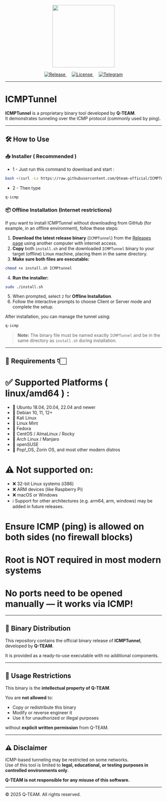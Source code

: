 <p align="center">
  <img src="assets/Q-TEAM.png" width="200">
</p>

<p align="center">
  <a href="./releases">
    <img src="https://img.shields.io/badge/RELEASES-v1.0.0-blue.svg" alt="Release">
  </a>
  &nbsp;&nbsp;&nbsp;
  <a href="https://github.com/Qteam-official/ICMPTunnel/blob/main/LICENSE">
    <img src="https://img.shields.io/badge/LICENSE-Q T E A M-red.svg" alt="License">
  </a>
   &nbsp;&nbsp;&nbsp;
  <a href="https://t.me/Qteam_official">
    <img src="https://img.shields.io/badge/Telegram-Q T E A M-green.svg" alt="Telegram">
  </a>
</p>



---

# ICMPTunnel

**ICMPTunnel** is a proprietary binary tool developed by **Q-TEAM**.  
It demonstrates tunneling over the ICMP protocol (commonly used by ping).


---

## 🛠️ How to Use

### 📥 Installer ( Recommended )

+ 1 - Just run this command to download and start :

```bash
bash <(curl -Ls https://raw.githubusercontent.com/Qteam-official/ICMPTunnel/main/install.sh)
```

+ 2 - Then type
```bash
q-icmp
```

### 📦 Offline Installation (Internet restrictions)

If you want to install ICMPTunnel without downloading from GitHub (for example, in an offline environment), follow these steps:

1. **Download the latest release binary** (`ICMPTunnel`) from the [Releases page](https://github.com/Qteam-official/ICMPTunnel/releases) using another computer with internet access.
2. **Copy** both `install.sh` and the downloaded `ICMPTunnel` binary to your target (offline) Linux machine, placing them in the same directory.
3. **Make sure both files are executable:**

```bash
chmod +x install.sh ICMPtunnel
```

4. **Run the installer:**

```bash
sudo ./install.sh
```

5. When prompted, select `2` for **Offline Installation**.
6. Follow the interactive prompts to choose Client or Server mode and complete the setup.

After installation, you can manage the tunnel using:

```bash
q-icmp
```

> **Note:** The binary file must be named exactly `ICMPTunnel` and be in the same directory as `install.sh` during installation.


---

## **🔐 Requirements 👇🏻**

# ✅ Supported Platforms ( linux/amd64 ) :
  + 🐧 Ubuntu 18.04, 20.04, 22.04 and newer
  + 🐧 Debian 10, 11, 12+
  + 🐧 Kali Linux
  + 🐧 Linux Mint
  + 🐧 Fedora
  + 🐧 CentOS / AlmaLinux / Rocky
  + 🐧 Arch Linux / Manjaro
  + 🐧 openSUSE
  + 🐧 Pop!_OS, Zorin OS, and most other modern distros

# ⚠️ Not supported on:
  + ❌ 32-bit Linux systems (i386)
  + ❌ ARM devices (like Raspberry Pi)
  + ❌ macOS or Windows
  + ℹ️ Support for other architectures (e.g. arm64, arm, windows) may be added in future releases.

# Ensure ICMP (ping) is allowed on both sides (no firewall blocks)
# Root is NOT required in most modern systems
# No ports need to be opened manually — it works via ICMP!

---


## 🧱 Binary Distribution

This repository contains the official binary release of **ICMPTunnel**, developed by **Q-TEAM**.

It is provided as a ready-to-use executable with no additional components.

---

## 🚫 Usage Restrictions

This binary is the **intellectual property of Q-TEAM**.

You are **not allowed** to:
- Copy or redistribute this binary
- Modify or reverse engineer it
- Use it for unauthorized or illegal purposes

without **explicit written permission** from Q-TEAM.


---


## ⚠️ Disclaimer

ICMP-based tunneling may be restricted on some networks.  
Use of this tool is limited to **legal, educational, or testing purposes in controlled environments only**.

**Q-TEAM is not responsible for any misuse of this software.**

---

© 2025 Q-TEAM. All rights reserved.
